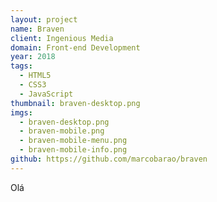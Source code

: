 ```yaml
---
layout: project
name: Braven
client: Ingenious Media
domain: Front-end Development
year: 2018
tags:
  - HTML5
  - CSS3
  - JavaScript
thumbnail: braven-desktop.png
imgs:
  - braven-desktop.png
  - braven-mobile.png
  - braven-mobile-menu.png
  - braven-mobile-info.png
github: https://github.com/marcobarao/braven
---
```


Olá
